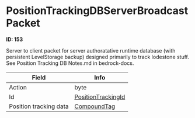 # PositionTrackingDBServerBroadcastPacket

__ID: 153__

Server to client packet for server authoratative runtime database (with persistent LevelStorage backup) designed primarily to track lodestone stuff. See Position Tracking DB Notes.md in bedrock-docs.

<table><thead><tr><th>Field</th><th>Info</th></tr></thead><tbody>
<tr><td>Action</td><td>byte</td></tr>
<tr><td>Id</td><td><a href="../types/PositionTrackingId.md">PositionTrackingId</a></td></tr>
<tr><td>Position tracking data</td><td><a href="../types/CompoundTag.md">CompoundTag</a></td></tr>
</tbody></table>